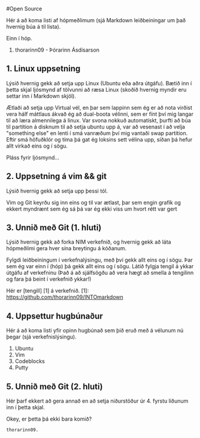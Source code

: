 #Open Source

Hér á að koma listi af hópmeðlimum (sjá Markdown leiðbeiningar um það hvernig búa á til lista).

	
	
Einn í hóp.
1. thorarinn09 - Þórarinn Ásdísarson


## 1. Linux uppsetning

Lýsið hvernig gekk að setja upp Linux (Ubuntu eða aðra útgáfu). Bætið inn í þetta skjal ljósmynd af tölvunni að ræsa Linux (skoðið hvernig myndir eru settar inn í Markdown skjöl).


Ætlaði að setja upp Virtual vél, en þar sem lappinn sem ég er að nota virðist vera hálf máttlaus ákvað ég að dual-boota vélinni, sem er fínt því mig langar til að læra almennilega á linux.
Var svona nokkuð automatískt, þurfti að búa til partition á disknum til að setja ubuntu upp á, var að vesenast í að velja "something else" en lenti í smá vanræðum því mig vantaði swap partition. Eftir smá höfuðklór og tíma þá gat ég loksins sett vélina upp,  síðan þá hefur allt virkað eins og í sögu.

Pláss fyrir ljósmynd...

## 2. Uppsetning á vim && git

Lýsið hvernig gekk að setja upp þessi tól.


Vim og Git keyrðu sig inn eins og til var ætlast, þar sem engin grafík og ekkert myndrænt sem ég sá þá var ég ekki viss um hvort rétt var gert

## 3. Unnið með Git (1. hluti)

Lýsið hvernig gekk að forka NIM verkefnið, og hvernig gekk að láta hópmeðlimi gera hver sína breytingu á kóðanum.


Fylgdi leiðbeiningum í verkefnalýsingu, með því gekk allt eins og í sögu.
Þar sem ég var einn í (hóp) þá gekk allt eins og í sögu.
Látið fylgja tengil á ykkar útgáfu af verkefninu (Það á að sjálfsögðu að vera hægt að smella á tengilinn og fara þá beint í verkefnið ykkar!)

Hér er [tengill] [1] á verkefnið.
[1]: https://github.com/thorarinn09/INTOmarkdown

## 4. Uppsettur hugbúnaður

Hér á að koma listi yfir opinn hugbúnað sem þið eruð með á vélunum nú þegar (sjá verkefnislýsingu).

1. Ubuntu
2. Vim
3. Codeblocks
4. Putty

## 5. Unnið með Git (2. hluti)

Hér þarf ekkert að gera annað en að setja niðurstöður úr 4. fyrstu liðunum inn í þetta skjal.

Okey, er þetta þá ekki bara komið?

	thorarinn09.
